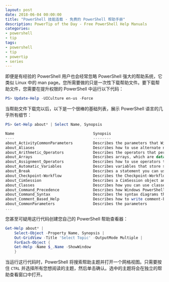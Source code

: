 ```yaml
---
layout: post
date: 2018-06-04 00:00:00
title: "PowerShell 技能连载 - 免费的 PowerShell 帮助手册"
description: PowerTip of the Day - Free PowerShell Help Manuals
categories:
- powershell
- tip
tags:
- powershell
- tip
- powertip
- series
---
```

即便是有经验的 PowerShell 用户也会经常忽略 PowerShell 强大的帮助系统，它类似 Linux 中的 man page。您所需要做的只是一次性下载帮助文件。要下载帮助文件，您需要在提升权限的 PowerShell 中运行以下代码：

```powershell
PS> Update-Help -UICulture en-us -Force
```

当帮助文件下载完以后，以下是一个很棒的基础列表，展示 PowerShell 语言的几乎所有细节：

```powershell
PS> Get-Help about* | Select Name, Synopsis

Name                                   Synopsis
----                                   --------
about_ActivityCommonParameters         Describes the parameters that Windows...
about_Aliases                          Describes how to use alternate names ...
about_Arithmetic_Operators             Describes the operators that perform ...
about_Arrays                           Describes arrays, which are data stru...
about_Assignment_Operators             Describes how to use operators to ass...
about_Automatic_Variables              Describes variables that store state ...
about_Break                            Describes a statement you can use to ...
about_Checkpoint-Workflow              Describes the Checkpoint-Workflow act...
about_CimSession                       Describes a CimSession object and the...
about_Classes                          Describes how you can use classes to ...
about_Command_Precedence               Describes how Windows PowerShell dete...
about_Command_Syntax                   Describes the syntax diagrams that ar...
about_Comment_Based_Help               Describes how to write comment-based ...
about_CommonParameters                 Describes the parameters
...
```

您甚至可疑用这行代码创建您自己的 PowerShell 帮助查看器：

```powershell
Get-Help about* |
    Select-Object -Property Name, Synopsis |
    Out-GridView -Title 'Select Topic' -OutputMode Multiple |
    ForEach-Object {
    Get-Help -Name $_.Name -ShowWindow
    }
```

当运行这行代码时，PowerShell 将搜索帮助主题并打开一个网格视图。只需要按住 `CTRL` 并选择所有您想阅读的主题，然后单击确认。选中的主题将会在独立的帮助查看窗口中打开。

<!--本文国际来源：[Free PowerShell Help Manuals](http://community.idera.com/powershell/powertips/b/tips/posts/free-powershell-help-manuals)-->
